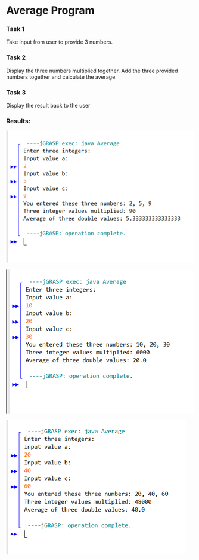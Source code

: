 # Average Program

### Task 1

Take input from user to provide 3 numbers.

### Task 2

Display the three numbers multiplied together.
Add the three provided numbers together and calculate the average.

### Task 3

Display the result back to the user

### Results:

![What is this](Average1.PNG)

![What is this](Average2.PNG)

![What is this](Average3.PNG)
